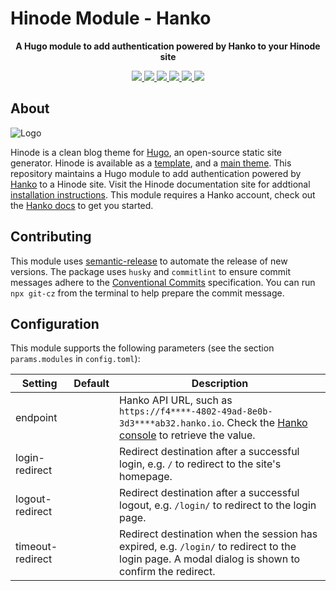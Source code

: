 # Hinode Module - Hanko

<!-- Tagline -->
<p align="center">
    <b>A Hugo module to add authentication powered by Hanko to your Hinode site</b>
    <br />
</p>

<!-- Badges -->
<p align="center">
    <a href="https://gohugo.io" alt="Hugo website">
        <img src="https://img.shields.io/badge/generator-hugo-brightgreen">
    </a>
    <a href="https://gethinode.com" alt="Hinode theme">
        <img src="https://img.shields.io/badge/theme-hinode-blue">
    </a>
    <a href="https://github.com/gethinode/mod-hanko/commits/main" alt="Last commit">
        <img src="https://img.shields.io/github/last-commit/gethinode/mod-hanko.svg">
    </a>
    <a href="https://github.com/gethinode/mod-hanko/issues" alt="Issues">
        <img src="https://img.shields.io/github/issues/gethinode/mod-hanko.svg">
    </a>
    <a href="https://github.com/gethinode/mod-hanko/pulls" alt="Pulls">
        <img src="https://img.shields.io/github/issues-pr-raw/gethinode/mod-hanko.svg">
    </a>
    <a href="https://github.com/gethinode/mod-hanko/blob/main/LICENSE" alt="License">
        <img src="https://img.shields.io/github/license/gethinode/mod-hanko">
    </a>
</p>

## About

![Logo](https://raw.githubusercontent.com/gethinode/hinode/main/static/img/logo.png)

Hinode is a clean blog theme for [Hugo][hugo], an open-source static site generator. Hinode is available as a [template][repository_template], and a [main theme][repository]. This repository maintains a Hugo module to add authentication powered by [Hanko](https://hanko.io) to a Hinode site. Visit the Hinode documentation site for addtional [installation instructions][hinode_docs]. This module requires a Hanko account, check out the [Hanko docs](https://docs.hanko.io/setup-hanko-cloud) to get you started.

## Contributing

This module uses [semantic-release][semantic-release] to automate the release of new versions. The package uses `husky` and `commitlint` to ensure commit messages adhere to the [Conventional Commits][conventionalcommits] specification. You can run `npx git-cz` from the terminal to help prepare the commit message.

## Configuration

This module supports the following parameters (see the section `params.modules` in `config.toml`):

| Setting                   | Default | Description |
|---------------------------|---------|-------------|
| endpoint                  |         | Hanko API URL, such as `https://f4****-4802-49ad-8e0b-3d3****ab32.hanko.io`. Check the [Hanko console](https://cloud.hanko.io/) to retrieve the value. |
| login-redirect            |         | Redirect destination after a successful login, e.g. `/` to redirect to the site's homepage. |
| logout-redirect           |         | Redirect destination after a successful logout, e.g. `/login/` to redirect to the login page. |
| timeout-redirect          |         | Redirect destination when the session has expired, e.g. `/login/` to redirect to the login page. A modal dialog is shown to confirm the redirect. |

<!-- MARKDOWN LINKS -->
[hugo]: https://gohugo.io
[hinode_docs]: https://gethinode.com
[repository]: https://github.com/gethinode/hinode.git
[repository_template]: https://github.com/gethinode/template.git
[conventionalcommits]: https://www.conventionalcommits.org
[husky]: https://typicode.github.io/husky/
[semantic-release]: https://semantic-release.gitbook.io/
